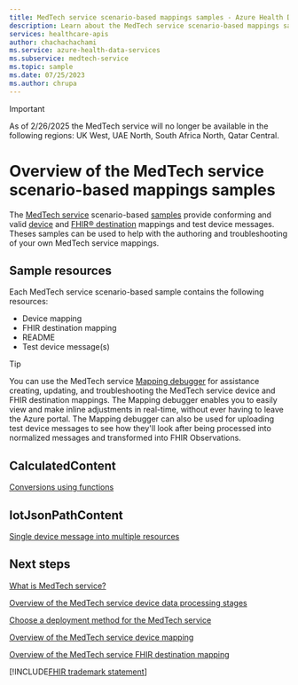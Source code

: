 ```yaml
---
title: MedTech service scenario-based mappings samples - Azure Health Data Services
description: Learn about the MedTech service scenario-based mappings samples.
services: healthcare-apis
author: chachachachami
ms.service: azure-health-data-services
ms.subservice: medtech-service
ms.topic: sample
ms.date: 07/25/2023
ms.author: chrupa
---
```


> [!IMPORTANT]
> As of 2/26/2025 the MedTech service will no longer be available in the following regions: UK West, UAE North, South Africa North, Qatar Central.
# Overview of the MedTech service scenario-based mappings samples

The [MedTech service](overview.md) scenario-based [samples](https://github.com/Azure-Samples/azure-health-data-and-ai-samples/tree/main/samples/medtech-service-mappings) provide conforming and valid [device](overview-of-device-mapping.md) and [FHIR&reg; destination](overview-of-fhir-destination-mapping.md) mappings and test device messages. Theses samples can be used to help with the authoring and troubleshooting of your own MedTech service mappings.

## Sample resources

Each MedTech service scenario-based sample contains the following resources:

* Device mapping
* FHIR destination mapping
* README
* Test device message(s)

> [!TIP]
> You can use the MedTech service [Mapping debugger](how-to-use-mapping-debugger.md) for assistance creating, updating, and troubleshooting the MedTech service device and FHIR destination mappings. The Mapping debugger enables you to easily view and make inline adjustments in real-time, without ever having to leave the Azure portal. The Mapping debugger can also be used for uploading test device messages to see how they'll look after being processed into normalized messages and transformed into FHIR Observations.

## CalculatedContent

[Conversions using functions](https://github.com/Azure-Samples/azure-health-data-and-ai-samples/tree/main/samples/medtech-service-mappings/calculatedcontent/conversions-using-functions)

## IotJsonPathContent

[Single device message into multiple resources](https://github.com/Azure-Samples/azure-health-data-and-ai-samples/tree/main/samples/medtech-service-mappings/iotjsonpathcontent/single-device-message-into-multiple-resources)

## Next steps

[What is MedTech service?](overview.md)

[Overview of the MedTech service device data processing stages](overview-of-device-data-processing-stages.md)

[Choose a deployment method for the MedTech service](deploy-choose-method.md)

[Overview of the MedTech service device mapping](overview-of-device-mapping.md)

[Overview of the MedTech service FHIR destination mapping](overview-of-fhir-destination-mapping.md)

[!INCLUDE[FHIR trademark statement](../includes/healthcare-apis-fhir-trademark.md)]
